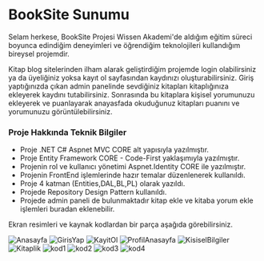 # BookSite Sunumu
Selam herkese, BookSite Projesi Wissen Akademi'de aldığım eğitim süreci boyunca edindiğim deneyimleri ve öğrendiğim teknolojileri kullandığım bireysel projemdir.
   
Kitap blog sitelerinden ilham alarak geliştirdiğim projemde login olabilirsiniz ya da üyeliğiniz yoksa kayıt ol sayfasından kaydınızı oluşturabilirsiniz. Giriş yaptığınızda çıkan admin panelinde sevdiğiniz kitapları kitaplığınıza ekleyerek kaydını tutabilirsiniz. Sonrasında bu kitaplara kişisel yorumunuzu ekleyerek ve puanlayarak anayasfada okuduğunuz kitapları puanını ve yorumunuzu görüntülebilirsiniz.

### Proje Hakkında Teknik Bilgiler

- Proje .NET C# Aspnet MVC CORE alt yapısıyla yazılmıştır.
- Proje Entity Framework CORE - Code-First yaklaşımıyla yazılmıştır.
- Projenin rol ve kullanıcı yönetimi Aspnet.Identity CORE ile yazılmıştır.
- Projenin FrontEnd işlemlerinde hazır temalar düzenlenerek kullanıldı.
- Proje 4 katman (Entities,DAL,BL,PL) olarak yazıldı.
- Projede Repository Design Pattern kullanıldı.
- Projede admin paneli de bulunmaktadır kitap ekle ve kitaba yorum ekle işlemleri buradan eklenebilir.

Ekran resimleri ve kaynak kodlardan bir parça aşağıda görebilirsiniz.

![Anasayfa](https://github.com/cerensemiz/BookSite-Sunumu/assets/93741734/982202a5-8105-49b9-b307-c63126ffdf02)
![GirisYap](https://github.com/cerensemiz/BookSite-Sunumu/assets/93741734/c5c5d466-689f-4a49-baed-5b7f7006be17)
![KayitOl](https://github.com/cerensemiz/BookSite-Sunumu/assets/93741734/9548f57d-6025-4fe0-89be-2f21acba0955)
![ProfilAnasayfa](https://github.com/cerensemiz/BookSite-Sunumu/assets/93741734/3c4822f5-60fb-465c-b9ab-525f6a4747ab)
![KisiselBilgiler](https://github.com/cerensemiz/BookSite-Sunumu/assets/93741734/cfaf85b6-d001-49ea-bfe6-4566cbd15b01)
![Kitaplik](https://github.com/cerensemiz/BookSite-Sunumu/assets/93741734/e202eb4a-b276-42b9-92f1-c688e36e9968)
![kod1](https://github.com/cerensemiz/BookSite-Sunumu/assets/93741734/30b50c6b-14dd-4d69-877f-5a6024170b65)
![kod2](https://github.com/cerensemiz/BookSite-Sunumu/assets/93741734/f7db76eb-0758-41f1-8984-00b000ecc870)
![kod3](https://github.com/cerensemiz/BookSite-Sunumu/assets/93741734/cf575f55-8003-4ba9-ba4f-5bb342d97377)
![kod4](https://github.com/cerensemiz/BookSite-Sunumu/assets/93741734/e96a8766-5f80-4f48-b8df-6e858a951a7f)






